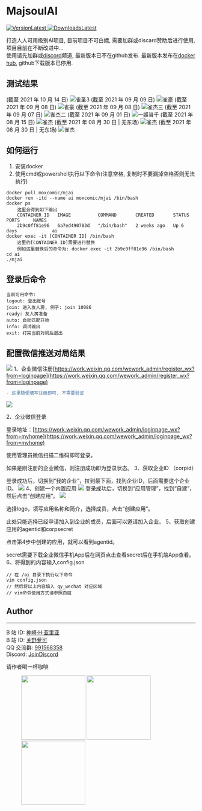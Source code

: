 # MajsoulAI
[![VersionLatest](https://img.shields.io/github/release/moxcomic/MajsoulAI) ![DownloadsLatest](https://img.shields.io/github/downloads/moxcomic/MajsoulAI/latest/total)](https://github.com/moxcomic/MajsoulAI/releases/latest)  

打造人人可用级别AI项目, 目前项目不可白嫖, 需要加群或discard赞助后进行使用, 项目目前在不断改进中...  
使用请先加群或[discord](https://discord.gg/eNKz25Xf3r)频道, 最新版本已不在github发布. 最新版本发布在[docker hub](https://hub.docker.com/repository/docker/moxcomic/mjai), github下载版本已停用.

## 测试结果
(截至 2021 年 10 月 14 日)
![雀圣3](./imgs/majsoul-7.png)
(截至 2021 年 09 月 09 日)
![雀豪](./imgs/majsoul-6.png)
(截至 2021 年 09 月 08 日)
![雀豪](./imgs/majsoul-5.png)
(截至 2021 年 09 月 08 日)
![雀杰三](./imgs/majsoul-4.png)
(截至 2021 年 09 月 07 日)
![雀杰二](./imgs/majsoul-3.png)
(截至 2021 年 09 月 01 日)
![一姬当千](./imgs/yijidangqian-0.PNG)
(截至 2021 年 08 月 15 日)
![雀杰](./imgs/majsoul-0.jpg)
(截至 2021 年 08 月 30 日 | 无东场)
![雀杰](./imgs/majsoul-1.png)
(截至 2021 年 08 月 30 日 | 无东场)
![雀杰](./imgs/majsoul-2.png)

## 如何运行
1. 安装docker
2. 使用cmd或powershell执行以下命令(注意空格, 复制时不要漏掉空格否则无法执行)
```shell
docker pull moxcomic/mjai
docker run -itd --name ai moxcomic/mjai /bin/bash
docker ps
    这里会得到如下输出
    CONTAINER ID   IMAGE          COMMAND       CREATED       STATUS      PORTS     NAMES
    2b9c0ff81e96   6a7ed490783d   "/bin/bash"   2 weeks ago   Up 6 days             ai
docker exec -it [CONTAINER ID] /bin/bash
    这里的[CONTAINER ID]需要进行替换
    例如这里替换后的命令为: docker exec -it 2b9c0ff81e96 /bin/bash
cd ai
./mjai
```

## 登录后命令
```
当前可用命令:
logout: 登出账号
join: 进入友人房, 例子: join 10086
ready: 友人房准备
auto: 自动匹配开始
info: 调试输出
exit: 打完当前对局后退出
```

## 配置微信推送对局结果
![](./imgs/push.PNG)
1、企业微信注册[https://work.weixin.qq.com/wework_admin/register_wx?from=loginpage](https://work.weixin.qq.com/wework_admin/register_wx?from=loginpage)

```diff
- 这里随便填写注册即可, 不需要验证
```
![](https://upload-images.jianshu.io/upload_images/22319199-f1aa61e705745597.png?imageMogr2/auto-orient/strip|imageView2/2/w/523)

2、企业微信登录

登录地址：[https://work.weixin.qq.com/wework_admin/loginpage_wx?from=myhome](https://work.weixin.qq.com/wework_admin/loginpage_wx?from=myhome)

使用管理员微信扫描二维码即可登录。

如果是刚注册的企业微信，则注册成功即为登录状态。
3、获取企业ID （corpid）

登录成功后，切换到“我的企业”，拉到最下面，找到企业ID，后面需要这个企业ID。
![](https://upload-images.jianshu.io/upload_images/22319199-7799de070beb1b28.png?imageMogr2/auto-orient/strip|imageView2/2/w/1107)
4、创建一个内置应用
![](https://upload-images.jianshu.io/upload_images/22319199-a7d0643e43911b94.png?imageMogr2/auto-orient/strip|imageView2/2/w/1096)
登录成功后，切换到“应用管理”，找到“自建”，然后点击“创建应用”。
![](https://upload-images.jianshu.io/upload_images/22319199-f68bb558850bfa32.png?imageMogr2/auto-orient/strip|imageView2/2/w/402)

选择logo，填写应用名称和简介，选择成员，点击“创建应用”。

此处只能选择已经申请加入到企业的成员，后面可以邀请加入企业。
5、获取创建应用的agentid和corpsecret

点击第4步中创建的应用，就可以看到agentid。

secret需要下载企业微信手机App后在网页点击查看secret后在手机端App查看。
6、将得到的内容输入config.json
```shell
// 在 /ai 目录下执行以下命令
vim config.json
// 然后将以上内容填入 qy_wechat 对应区域
// vim命令使用方式请参照百度
```

## Author

---

B 站 ID: [神崎·H·亚里亚](https://space.bilibili.com/898411/)  
B 站 ID: [关野萝可](https://space.bilibili.com/612462792/)  
QQ 交流群: [991568358](https://jq.qq.com/?_wv=1027&k=3gaKRwqg)  
Discord: [JoinDiscord](https://discord.gg/eNKz25Xf3r)

请作者喝一杯咖啡

<figure class="third">
    <img src="https://moxcomic.github.io/wechat.png" width=170>
    <img src="https://moxcomic.github.io/alipay.png" width=170>
    <img src="https://moxcomic.github.io/qq.png" width=170>
</figure>
